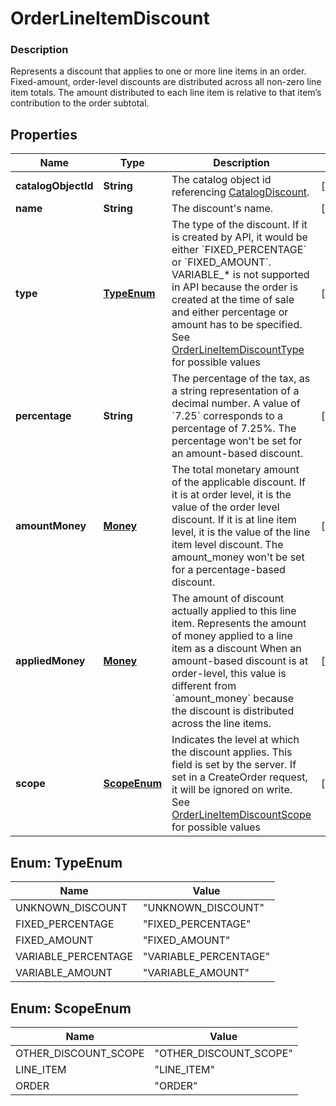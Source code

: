 
# OrderLineItemDiscount

### Description

Represents a discount that applies to one or more line items in an order.  Fixed-amount, order-level discounts are distributed across all non-zero line item totals. The amount distributed to each line item is relative to that item’s contribution to the order subtotal.

## Properties
Name | Type | Description | Notes
------------ | ------------- | ------------- | -------------
**catalogObjectId** | **String** | The catalog object id referencing [CatalogDiscount](#type-catalogdiscount). |  [optional]
**name** | **String** | The discount&#39;s name. |  [optional]
**type** | [**TypeEnum**](#TypeEnum) | The type of the discount. If it is created by API, it would be either &#x60;FIXED_PERCENTAGE&#x60; or &#x60;FIXED_AMOUNT&#x60;.  VARIABLE_* is not supported in API because the order is created at the time of sale and either percentage or amount has to be specified. See [OrderLineItemDiscountType](#type-orderlineitemdiscounttype) for possible values |  [optional]
**percentage** | **String** | The percentage of the tax, as a string representation of a decimal number. A value of &#x60;7.25&#x60; corresponds to a percentage of 7.25%.  The percentage won&#39;t be set for an amount-based discount. |  [optional]
**amountMoney** | [**Money**](Money.md) | The total monetary amount of the applicable discount. If it is at order level, it is the value of the order level discount. If it is at line item level, it is the value of the line item level discount.  The amount_money won&#39;t be set for a percentage-based discount. |  [optional]
**appliedMoney** | [**Money**](Money.md) | The amount of discount actually applied to this line item.  Represents the amount of money applied to a line item as a discount When an amount-based discount is at order-level, this value is different from &#x60;amount_money&#x60; because the discount is distributed across the line items. |  [optional]
**scope** | [**ScopeEnum**](#ScopeEnum) | Indicates the level at which the discount applies. This field is set by the server. If set in a CreateOrder request, it will be ignored on write. See [OrderLineItemDiscountScope](#type-orderlineitemdiscountscope) for possible values |  [optional]


<a name="TypeEnum"></a>
## Enum: TypeEnum
Name | Value
---- | -----
UNKNOWN_DISCOUNT | &quot;UNKNOWN_DISCOUNT&quot;
FIXED_PERCENTAGE | &quot;FIXED_PERCENTAGE&quot;
FIXED_AMOUNT | &quot;FIXED_AMOUNT&quot;
VARIABLE_PERCENTAGE | &quot;VARIABLE_PERCENTAGE&quot;
VARIABLE_AMOUNT | &quot;VARIABLE_AMOUNT&quot;


<a name="ScopeEnum"></a>
## Enum: ScopeEnum
Name | Value
---- | -----
OTHER_DISCOUNT_SCOPE | &quot;OTHER_DISCOUNT_SCOPE&quot;
LINE_ITEM | &quot;LINE_ITEM&quot;
ORDER | &quot;ORDER&quot;



